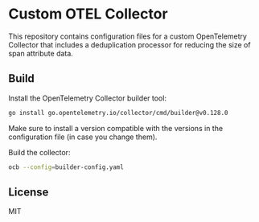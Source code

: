 # Custom OTEL Collector

This repository contains configuration files for a custom OpenTelemetry
Collector that includes a deduplication processor for reducing the size of span
attribute data.

## Build

Install the OpenTelemetry Collector builder tool:

```bash
go install go.opentelemetry.io/collector/cmd/builder@v0.128.0
```

Make sure to install a version compatible with the versions in the
configuration file (in case you change them).

Build the collector:

```bash
ocb --config=builder-config.yaml
```

## License 
MIT
